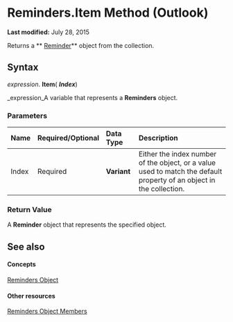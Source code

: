 
# Reminders.Item Method (Outlook)

 **Last modified:** July 28, 2015

Returns a  ** [Reminder](b7364e48-51bc-b360-2154-e85e7779ece4.md)** object from the collection.

## Syntax

 _expression_. **Item**( **_Index_**)

 _expression_A variable that represents a  **Reminders** object.


### Parameters



|**Name**|**Required/Optional**|**Data Type**|**Description**|
|:-----|:-----|:-----|:-----|
|Index|Required| **Variant**|Either the index number of the object, or a value used to match the default property of an object in the collection.|

### Return Value

A  **Reminder** object that represents the specified object.


## See also


#### Concepts


 [Reminders Object](66b94251-7fe4-886b-7c29-7feac4440dee.md)
#### Other resources


 [Reminders Object Members](f430b84a-2a9f-f7c1-b041-89a3d00deab6.md)

